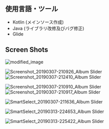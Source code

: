 ## 使用言語・ツール
  * Kotlin (メインソース作成)
  * Java (ライブラリ改修及びバグ修正)
  * Glide

## Screen Shots
![modified_image](https://user-images.githubusercontent.com/45314029/54284140-c1ed7180-45e2-11e9-99f4-6b6176b99c64.png)

![Screenshot_20190307-210926_Album Slider](https://user-images.githubusercontent.com/45314029/54102741-01fafb80-440d-11e9-8a73-ac12c3944f10.jpg)
![Screenshot_20190307-212410_Album Slider](https://user-images.githubusercontent.com/45314029/54102742-02939200-440d-11e9-8854-abeae7e204ff.jpg)

![Screenshot_20190307-210910_Album Slider](https://user-images.githubusercontent.com/45314029/54102743-02939200-440d-11e9-8405-e42b8cf619fb.jpg)
![Screenshot_20190307-210917_Album Slider](https://user-images.githubusercontent.com/45314029/54102740-01fafb80-440d-11e9-92d8-1d57785ad5b7.jpg)

![SmartSelect_20190307-211636_Album Slider](https://user-images.githubusercontent.com/45314029/54102558-4a65e980-440c-11e9-8cd7-beda5684d4ca.gif)

![SmartSelect_20190313-224653_Album Slider](https://user-images.githubusercontent.com/45314029/54283824-28be5b00-45e2-11e9-8b08-f05b10eefbf1.gif)

![SmartSelect_20190313-225422_Album Slider](https://user-images.githubusercontent.com/45314029/54284290-05e07680-45e3-11e9-9628-551b23c5c375.gif)
